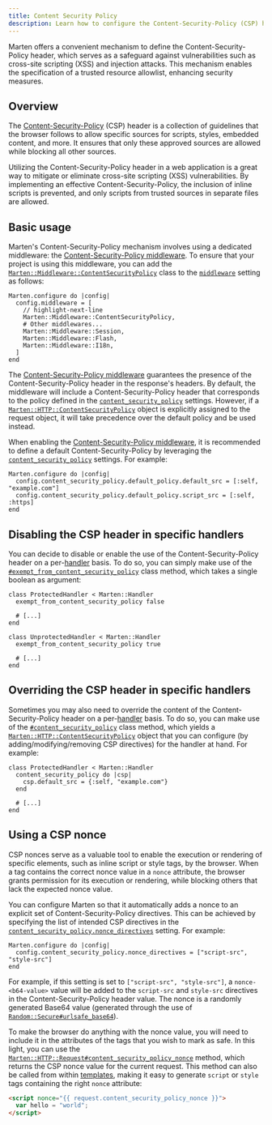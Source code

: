 ```yaml
---
title: Content Security Policy
description: Learn how to configure the Content-Security-Policy (CSP) header.
---
```


Marten offers a convenient mechanism to define the Content-Security-Policy header, which serves as a safeguard against vulnerabilities such as cross-site scripting (XSS) and injection attacks. This mechanism enables the specification of a trusted resource allowlist, enhancing security measures.

## Overview

The [Content-Security-Policy](https://developer.mozilla.org/en-US/docs/Web/HTTP/CSP) (CSP) header is a collection of guidelines that the browser follows to allow specific sources for scripts, styles, embedded content, and more. It ensures that only these approved sources are allowed while blocking all other sources.

Utilizing the Content-Security-Policy header in a web application is a great way to mitigate or eliminate cross-site scripting (XSS) vulnerabilities. By implementing an effective Content-Security-Policy, the inclusion of inline scripts is prevented, and only scripts from trusted sources in separate files are allowed.

## Basic usage

Marten's Content-Security-Policy mechanism involves using a dedicated middleware: the [Content-Security-Policy middleware](../handlers-and-http/reference/middlewares.md#content-security-policy-middleware). To ensure that your project is using this middleware, you can add the [`Marten::Middleware::ContentSecurityPolicy`](pathname:///api/dev/Marten/Middleware/ContentSecurityPolicy.html) class to the [`middleware`](../development/reference/settings.md#middleware) setting as follows:

```crystal title="config/settings/base.cr"
Marten.configure do |config|
  config.middleware = [
    // highlight-next-line
    Marten::Middleware::ContentSecurityPolicy,
    # Other middlewares...
    Marten::Middleware::Session,
    Marten::Middleware::Flash,
    Marten::Middleware::I18n,
  ]
end
```

The [Content-Security-Policy middleware](../handlers-and-http/reference/middlewares.md#content-security-policy-middleware) guarantees the presence of the Content-Security-Policy header in the response's headers. By default, the middleware will include a Content-Security-Policy header that corresponds to the policy defined in the [`content_security_policy`](../development/reference/settings.md#content-security-policy-settings) settings. However, if a [`Marten::HTTP::ContentSecurityPolicy`](pathname:///api/dev/Marten/HTTP/ContentSecurityPolicy.html) object is explicitly assigned to the request object, it will take precedence over the default policy and be used instead.

When enabling the [Content-Security-Policy middleware](../handlers-and-http/reference/middlewares.md#content-security-policy-middleware), it is recommended to define a default Content-Security-Policy by leveraging the [`content_security_policy`](../development/reference/settings.md#content-security-policy-settings) settings. For example:

```crystal title="config/settings/base.cr"
Marten.configure do |config|
  config.content_security_policy.default_policy.default_src = [:self, "example.com"]
  config.content_security_policy.default_policy.script_src = [:self, :https]
end
```

## Disabling the CSP header in specific handlers

You can decide to disable or enable the use of the Content-Security-Policy header on a per-[handler](../handlers-and-http.mdx) basis. To do so, you can simply make use of the [`#exempt_from_content_security_policy`](pathname:///api/dev/Marten/Handlers/ContentSecurityPolicy/ClassMethods.html#exempt_from_content_security_policy(exempt:Bool):Nil-instance-method) class method, which takes a single boolean as argument:

```crystal
class ProtectedHandler < Marten::Handler
  exempt_from_content_security_policy false

  # [...]
end

class UnprotectedHandler < Marten::Handler
  exempt_from_content_security_policy true

  # [...]
end
```

## Overriding the CSP header in specific handlers

Sometimes you may also need to override the content of the Content-Security-Policy header on a per-[handler](../handlers-and-http.mdx) basis. To do so, you can make use of the [`#content_security_policy`](pathname:///api/dev/Marten/Handlers/ContentSecurityPolicy/ClassMethods.html#content_security_policy(%26content_security_policy_block%3AHTTP%3A%3AContentSecurityPolicy->)-instance-method) class method, which yields a [`Marten::HTTP::ContentSecurityPolicy`](pathname:///api/dev/Marten/HTTP/ContentSecurityPolicy.html) object that you can configure (by adding/modifying/removing CSP directives) for the handler at hand. For example:

```crystal
class ProtectedHandler < Marten::Handler
  content_security_policy do |csp|
    csp.default_src = {:self, "example.com"}
  end

  # [...]
end
```

## Using a CSP nonce

CSP nonces serve as a valuable tool to enable the execution or rendering of specific elements, such as inline script or style tags, by the browser. When a tag contains the correct nonce value in a `nonce` attribute, the browser grants permission for its execution or rendering, while blocking others that lack the expected nonce value.

You can configure Marten so that it automatically adds a nonce to an explicit set of Content-Security-Policy directives. This can be achieved by specifying the list of intended CSP directives in the [`content_security_policy.nonce_directives`](../development/reference/settings.md#nonce_directives) setting. For example:

```crystal title="config/settings/base.cr"
Marten.configure do |config|
  config.content_security_policy.nonce_directives = ["script-src", "style-src"]
end
```

For example, if this setting is set to `["script-src", "style-src"]`, a `nonce-<b64-value>` value will be added to the `script-src` and `style-src` directives in the Content-Security-Policy header value. The nonce is a randomly generated Base64 value (generated through the use of [`Random::Secure#urlsafe_base64`](https://crystal-lang.org/api/Random.html#urlsafe_base64(n:Int=16,padding=false):String-instance-method)).

To make the browser do anything with the nonce value, you will need to include it in the attributes of the tags that you wish to mark as safe. In this light, you can use the [`Marten::HTTP::Request#content_security_policy_nonce`](pathname:///api/dev/Marten/HTTP/Request.html#content_security_policy_nonce-instance-method) method, which returns the CSP nonce value for the current request. This method can also be called from within [templates](../templates.mdx), making it easy to generate `script` or `style` tags containing the right `nonce` attribute:

```html
<script nonce="{{ request.content_security_policy_nonce }}">
  var hello = "world";
</script>
```
